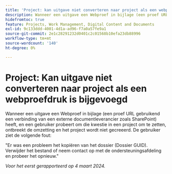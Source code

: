 ```yaml
---
title: 'Project: kan uitgave niet converteren naar project als een webproefdruk is bijgevoegd'
description: Wanneer een uitgave een Webproef in bijlage (een proef URL gebruikend een verbinding van een externe documentleverancier zoals SharePoint) heeft, en een gebruiker probeert om die kwestie in een project om te zetten, ontbreekt de omzetting en het project wordt niet gecreeerd. De gebruiker ziet een fout.
hidefromtoc: true
feature: Projects, Work Management, Digital Content and Documents
exl-id: 9c133ddd-4001-4d1a-ad96-f7a0a57fe9a1
source-git-commit: 2e1c28291232d0401c2c01568b10efa23db88996
workflow-type: tm+mt
source-wordcount: '140'
ht-degree: 0%

---
```


# Project: Kan uitgave niet converteren naar project als een webproefdruk is bijgevoegd

<!--

>[!NOTE]
>
>This issue was fixed on April 18, 2024.

-->

Wanneer een uitgave een Webproef in bijlage (een proef URL gebruikend een verbinding van een externe documentleverancier zoals SharePoint) heeft, en een gebruiker probeert om die kwestie in een project om te zetten, ontbreekt de omzetting en het project wordt niet gecreeerd. De gebruiker ziet de volgende fout:

&quot;Er was een probleem het kopiëren van het dossier (Dossier GUID). Verwijder het bestand of neem contact op met de ondersteuningsafdeling en probeer het opnieuw.&quot;

_Voor het eerst gerapporteerd op 4 maart 2024._
